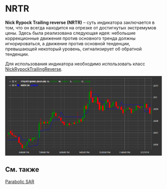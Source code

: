 # NRTR

**Nick Rypock Trailing reverse (NRTR)** – суть индикатора заключается в том, что он всегда находится на отрезке от достигнутых экстремумов цены. Здесь была реализована следующая идея: небольшие коррекционные движения против основного тренда должны игнорироваться, а движение против основной тенденции, превышающей некоторый уровень, сигнализирует об обратной тенденции. 

Для использования индикатора необходимо использовать класс [NickRypockTrailingReverse](xref:StockSharp.Algo.Indicators.NickRypockTrailingReverse). 

![IndicatorNickRypockTrailingReverse](../images/IndicatorNickRypockTrailingReverse.png)

## См. также

[Parabolic SAR](IndicatorParabolicSar.md)
